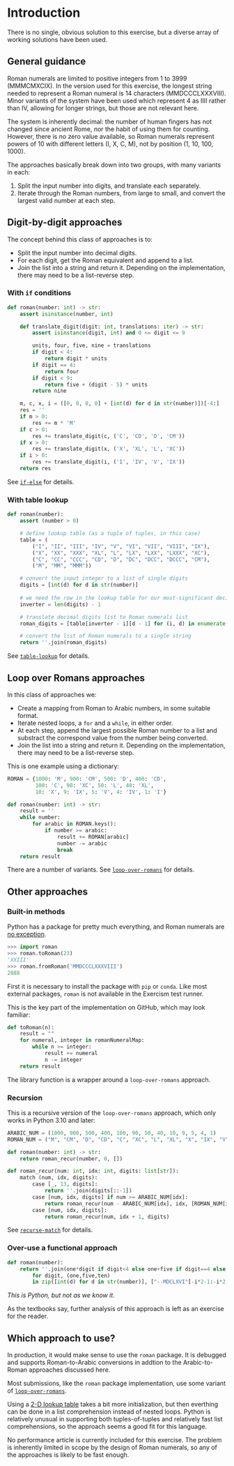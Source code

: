 # Introduction

There is no single, obvious solution to this exercise, but a diverse array of working solutions have been used.

## General guidance

Roman numerals are limited to positive integers from 1 to 3999 (MMMCMXCIX).
In the version used for this exercise, the longest string needed to represent a Roman numeral is 14 characters (MMDCCCLXXXVIII).
Minor variants of the system have been used which represent 4 as IIII rather than IV, allowing for longer strings, but those are not relevant here.

The system is inherently decimal: the number of human fingers has not changed since ancient Rome, nor the habit of using them for counting.
However, there is no zero value available, so Roman numerals represent powers of 10 with different letters (I, X, C, M), not by position (1, 10, 100, 1000).

The approaches basically break down into two groups, with many variants in each:
1. Split the input number into digits, and translate each separately.
2. Iterate through the Roman numbers, from large to small, and convert the largest valid number at each step.

## Digit-by-digit approaches

The concept behind this class of approaches is to:
- Split the input number into decimal digits.
- For each digit, get the Roman equivalent and append to a list.
- Join the list into a string and return it.
Depending on the implementation, there may need to be a list-reverse step.

### With `if` conditions

```python
def roman(number: int) -> str:
    assert isinstance(number, int)

    def translate_digit(digit: int, translations: iter) -> str:
        assert isinstance(digit, int) and 0 <= digit <= 9

        units, four, five, nine = translations
        if digit < 4:
            return digit * units
        if digit == 4:
            return four
        if digit < 9:
            return five + (digit - 5) * units
        return nine

    m, c, x, i = ([0, 0, 0, 0] + [int(d) for d in str(number)])[-4:]
    res = ''
    if m > 0:
        res += m * 'M'
    if c > 0:
        res += translate_digit(c, ('C', 'CD', 'D', 'CM'))
    if x > 0:
        res += translate_digit(x, ('X', 'XL', 'L', 'XC'))
    if i > 0:
        res += translate_digit(i, ('I', 'IV', 'V', 'IX'))
    return res
```

See [`if-else`][if-else] for details.

### With table lookup

```python
def roman(number):
    assert (number > 0)

    # define lookup table (as a tuple of tuples, in this case)
    table = (
        ("I", "II", "III", "IV", "V", "VI", "VII", "VIII", "IX"),
        ("X", "XX", "XXX", "XL", "L", "LX", "LXX", "LXXX", "XC"),
        ("C", "CC", "CCC", "CD", "D", "DC", "DCC", "DCCC", "CM"),
        ("M", "MM", "MMM"))

    # convert the input integer to a list of single digits
    digits = [int(d) for d in str(number)]
    
    # we need the row in the lookup table for our most-significant decimal digit
    inverter = len(digits) - 1 

    # translate decimal digits list to Roman numerals list
    roman_digits = [table[inverter - i][d - 1] for (i, d) in enumerate(digits) if d != 0]

    # convert the list of Roman numerals to a single string
    return ''.join(roman_digits)
```

See [`table-lookup`][table-lookup] for details.


## Loop over Romans approaches

In this class of approaches we:
- Create a mapping from Roman to Arabic numbers, in some suitable format.
- Iterate nested loops, a `for` and a `while`, in either order.
- At each step, append the largest possible Roman number to a list and substract the correspond value from the number being converted.
- Join the list into a string and return it.
Depending on the implementation, there may need to be a list-reverse step.

This is one example using a dictionary:

```python
ROMAN = {1000: 'M', 900: 'CM', 500: 'D', 400: 'CD',
         100: 'C', 90: 'XC', 50: 'L', 40: 'XL',
         10: 'X', 9: 'IX', 5: 'V', 4: 'IV', 1: 'I'}

def roman(number: int) -> str:
    result = ''
    while number:
        for arabic in ROMAN.keys():
            if number >= arabic: 
                result += ROMAN[arabic]
                number -= arabic
                break
    return result
```

There are a number of variants.
See [`loop-over-romans`][loop-over-romans] for details.

## Other approaches

### Built-in methods

Python has a package for pretty much everything, and Roman numerals are [no exception][roman-module].

```python
>>> import roman
>>> roman.toRoman(23)
'XXIII'
>>> roman.fromRoman('MMDCCCLXXXVIII')
2888
```

First it is necessary to install the package with `pip` or `conda`.
Like most external packages, `roman` is not available in the Exercism test runner.

This is the key part of the implementation on GitHub, which may look familiar:

```python
def toRoman(n):
    result = ""
    for numeral, integer in romanNumeralMap:
        while n >= integer:
            result += numeral
            n -= integer
    return result
```

The library function is a wrapper around a `loop-over-romans` approach.

### Recursion

This is a recursive version of the `loop-over-romans` approach, which only works in Python 3.10 and later:

```python
ARABIC_NUM = (1000, 900, 500, 400, 100, 90, 50, 40, 10, 9, 5, 4, 1)
ROMAN_NUM = ("M", "CM", "D", "CD", "C", "XC", "L", "XL", "X", "IX", "V", "IV", "I")

def roman(number: int) -> str:
    return roman_recur(number, 0, [])

def roman_recur(num: int, idx: int, digits: list[str]):
    match (num, idx, digits):
        case [_, 13, digits]:
            return ''.join(digits[::-1])
        case [num, idx, digits] if num >= ARABIC_NUM[idx]:
            return roman_recur(num - ARABIC_NUM[idx], idx, [ROMAN_NUM[idx],] + digits)
        case [num, idx, digits]:
            return roman_recur(num, idx + 1, digits)
```

See  [`recurse-match`][recurse-match] for details.


### Over-use a functional approach

```python
def roman(number):
    return ''.join(one*digit if digit<4 else one+five if digit==4 else five+one*(digit-5) if digit<9 else one+ten
        for digit, (one,five,ten)
        in zip([int(d) for d in str(number)], ["--MDCLXVI"[-i*2-1:-i*2-4:-1] for i in range(len(str(number))-1,-1,-1)]))
```

*This is Python, but not as we know it*.

As the textbooks say, further analysis of this approach is left as an exercise for the reader.

## Which approach to use?

In production, it would make sense to use the `roman` package.
It is debugged and supports Roman-to-Arabic conversions in addtion to the Arabic-to-Roman approaches discussed here.

Most submissions, like the `roman` package implementation, use some variant of [`loop-over-romans`][loop-over-romans].

Using a [2-D lookup table][table-lookup] takes a bit more initialization, but then everthing can be done in a list comprehension instead of nested loops.
Python is relatively unusual in supporting both tuples-of-tuples and relatively fast list comprehensions, so the approach seems a good fit for this language.

No performance article is currently included for this exercise.
The problem is inherently limited in scope by the design of Roman numerals, so any of the approaches is likely to be fast enough.



[if-else]: https://exercism.org/tracks/python/exercises/roman-numerals/approaches/if-else
[table-lookup]: https://exercism.org/tracks/python/exercises/roman-numerals/approaches/table-lookup
[loop-over-romans]: https://exercism.org/tracks/python/exercises/roman-numerals/approaches/loop-over-roman
[recurse-match]: https://exercism.org/tracks/python/exercises/roman-numerals/approaches/recurse-match
[roman-module]: https://github.com/zopefoundation/roman
